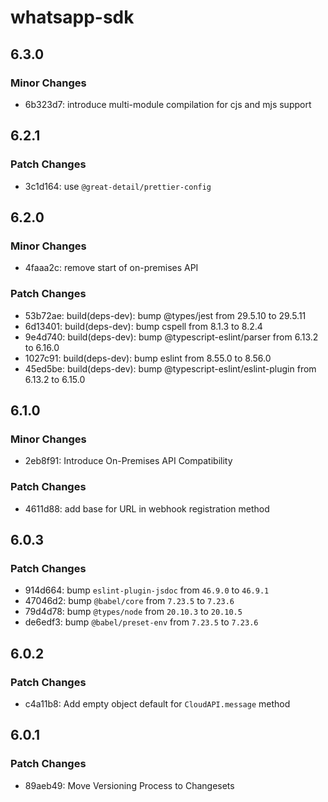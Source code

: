 # whatsapp-sdk

## 6.3.0

### Minor Changes

- 6b323d7: introduce multi-module compilation for cjs and mjs support

## 6.2.1

### Patch Changes

- 3c1d164: use `@great-detail/prettier-config`

## 6.2.0

### Minor Changes

- 4faaa2c: remove start of on-premises API

### Patch Changes

- 53b72ae: build(deps-dev): bump @types/jest from 29.5.10 to 29.5.11
- 6d13401: build(deps-dev): bump cspell from 8.1.3 to 8.2.4
- 9e4d740: build(deps-dev): bump @typescript-eslint/parser from 6.13.2 to 6.16.0
- 1027c91: build(deps-dev): bump eslint from 8.55.0 to 8.56.0
- 45ed5be: build(deps-dev): bump @typescript-eslint/eslint-plugin from 6.13.2 to
  6.15.0

## 6.1.0

### Minor Changes

- 2eb8f91: Introduce On-Premises API Compatibility

### Patch Changes

- 4611d88: add base for URL in webhook registration method

## 6.0.3

### Patch Changes

- 914d664: bump `eslint-plugin-jsdoc` from `46.9.0` to `46.9.1`
- 47046d2: bump `@babel/core` from `7.23.5` to `7.23.6`
- 79d4d78: bump `@types/node` from `20.10.3` to `20.10.5`
- de6edf3: bump `@babel/preset-env` from `7.23.5` to `7.23.6`

## 6.0.2

### Patch Changes

- c4a11b8: Add empty object default for `CloudAPI.message` method

## 6.0.1

### Patch Changes

- 89aeb49: Move Versioning Process to Changesets
